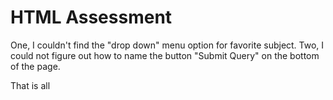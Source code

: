 # HTML Assessment

One, I couldn't find the "drop down" menu option for favorite subject. Two, I could
not figure out how to name the button "Submit Query" on the bottom of the page.

That is all
